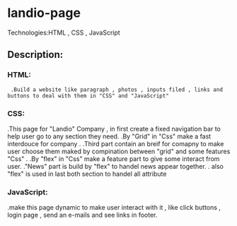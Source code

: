 # landio-page
Technologies:HTML , CSS , JavaScript

## Description:
  ### HTML:
     .Build a website like paragraph , photos , inputs filed , links and buttons to deal with them in "CSS" and "JavaScript"
 
 ### CSS:
  .This page for "Landio" Company , in first create a fixed navigation bar to help user go to any section they need.
  .By "Grid" in "Css" make a fast interdouce for company .
  .Third part contain an breif for comapny to make user choose them maked by compination between "grid" and some features "Css" .
  .By "flex" in "Css" make a feature part to give some interact from user.
  ."News" part is build by "flex" to handel news appear together.
  . also "flex" is used in last both section to handel all attribute

### JavaScript:
  .make this page dynamic to make user interact with it , like click buttons , login page , send an e-mails and see links in footer.
